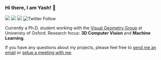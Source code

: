 ### Hi there, I am Yash! 👋

[![](https://img.shields.io/badge/Homepage-blue??&style=round-square&logo=google-chrome&logoColor=white)](https://yashbhalgat.github.io/)
[![](https://img.shields.io/badge/Google%20Scholar-%234285F4.svg?&style=round-square&logo=google-scholar&logoColor=white)](https://scholar.google.com/citations?user=q0VSEHYAAAAJ&hl=en)
![](https://img.shields.io/github/stars/yashbhalgat?affiliations=OWNER%2CCOLLABORATOR&style=social)
![Twitter Follow](https://img.shields.io/twitter/follow/ysbhalgat?style=social)

Currently a Ph.D. student working with the [Visual Geometry Group](https://www.robots.ox.ac.uk/~vgg/) at Univeristy of Oxford. Research focus: **3D Computer Vision** and **Machine Learning**. 

If you have any questions about my projects, please feel free to [send me an email](mailto:yashsb@robots.ox.ac.uk) or [setup a meeting with me](https://yashbhalgat.github.io/#office-hours).
